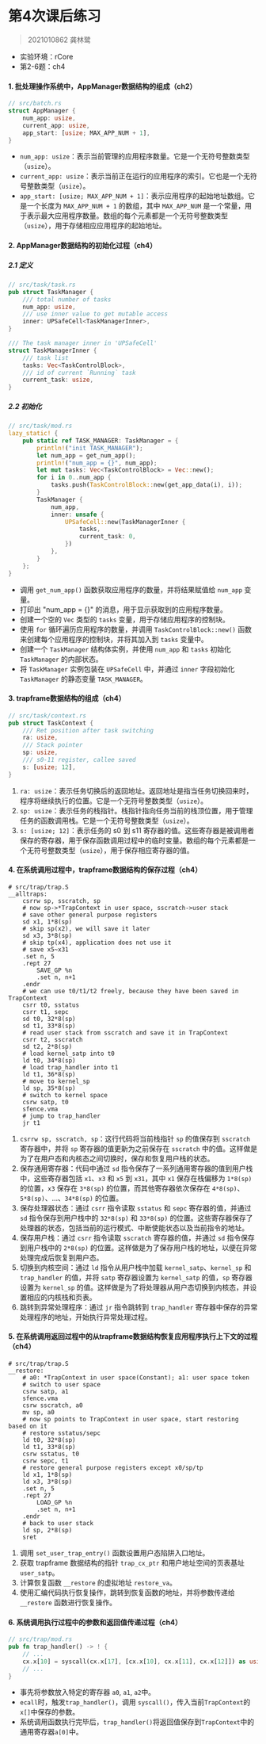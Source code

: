 # 第4次课后练习

> 2021010862 龚林鹭

- 实验环境：rCore
- 第2-6题：ch4

#### 1. 批处理操作系统中，AppManager数据结构的组成（ch2）

```rust
// src/batch.rs
struct AppManager {
    num_app: usize,
    current_app: usize,
    app_start: [usize; MAX_APP_NUM + 1],
}
```

- `num_app: usize`：表示当前管理的应用程序数量。它是一个无符号整数类型（`usize`）。
- `current_app: usize`：表示当前正在运行的应用程序的索引。它也是一个无符号整数类型（`usize`）。
- `app_start: [usize; MAX_APP_NUM + 1]`：表示应用程序的起始地址数组。它是一个长度为 `MAX_APP_NUM + 1` 的数组，其中 `MAX_APP_NUM` 是一个常量，用于表示最大应用程序数量。数组的每个元素都是一个无符号整数类型（`usize`），用于存储相应应用程序的起始地址。

#### 2. AppManager数据结构的初始化过程（ch4）

##### 2.1 定义

```rust
// src/task/task.rs
pub struct TaskManager {
    /// total number of tasks
    num_app: usize,
    /// use inner value to get mutable access
    inner: UPSafeCell<TaskManagerInner>,
}

/// The task manager inner in 'UPSafeCell'
struct TaskManagerInner {
    /// task list
    tasks: Vec<TaskControlBlock>,
    /// id of current `Running` task
    current_task: usize,
}
```

##### 2.2 初始化

```rust
// src/task/mod.rs
lazy_static! {
    pub static ref TASK_MANAGER: TaskManager = {
        println!("init TASK_MANAGER");
        let num_app = get_num_app();
        println!("num_app = {}", num_app);
        let mut tasks: Vec<TaskControlBlock> = Vec::new();
        for i in 0..num_app {
            tasks.push(TaskControlBlock::new(get_app_data(i), i));
        }
        TaskManager {
            num_app,
            inner: unsafe {
                UPSafeCell::new(TaskManagerInner {
                    tasks,
                    current_task: 0,
                })
            },
        }
    };
}
```

- 调用 `get_num_app()` 函数获取应用程序的数量，并将结果赋值给 `num_app` 变量。
- 打印出 "num_app = {}" 的消息，用于显示获取到的应用程序数量。
- 创建一个空的 `Vec` 类型的 `tasks` 变量，用于存储应用程序的控制块。
- 使用 `for` 循环遍历应用程序的数量，并调用 `TaskControlBlock::new()` 函数来创建每个应用程序的控制块，并将其加入到 `tasks` 变量中。
- 创建一个 `TaskManager` 结构体实例，并使用 `num_app` 和 `tasks` 初始化 `TaskManager` 的内部状态。
- 将 `TaskManager` 实例包装在 `UPSafeCell` 中，并通过 `inner` 字段初始化 `TaskManager` 的静态变量 `TASK_MANAGER`。

#### 3. trapframe数据结构的组成（ch4）

````rust
// src/task/context.rs
pub struct TaskContext {
    /// Ret position after task switching
    ra: usize,
    /// Stack pointer
    sp: usize,
    /// s0-11 register, callee saved
    s: [usize; 12],
}
````

1. `ra: usize`：表示任务切换后的返回地址。返回地址是指当任务切换回来时，程序将继续执行的位置。它是一个无符号整数类型（`usize`）。
2. `sp: usize`：表示任务的栈指针。栈指针指向任务当前的栈顶位置，用于管理任务的函数调用栈。它是一个无符号整数类型（`usize`）。
3. `s: [usize; 12]`：表示任务的 s0 到 s11 寄存器的值。这些寄存器是被调用者保存的寄存器，用于保存函数调用过程中的临时变量。数组的每个元素都是一个无符号整数类型（`usize`），用于保存相应寄存器的值。

#### 4. 在系统调用过程中，trapframe数据结构的保存过程（ch4）

```assembly
# src/trap/trap.S
__alltraps:
    csrrw sp, sscratch, sp
    # now sp->*TrapContext in user space, sscratch->user stack
    # save other general purpose registers
    sd x1, 1*8(sp)
    # skip sp(x2), we will save it later
    sd x3, 3*8(sp)
    # skip tp(x4), application does not use it
    # save x5~x31
    .set n, 5
    .rept 27
        SAVE_GP %n
        .set n, n+1
    .endr
    # we can use t0/t1/t2 freely, because they have been saved in TrapContext
    csrr t0, sstatus
    csrr t1, sepc
    sd t0, 32*8(sp)
    sd t1, 33*8(sp)
    # read user stack from sscratch and save it in TrapContext
    csrr t2, sscratch
    sd t2, 2*8(sp)
    # load kernel_satp into t0
    ld t0, 34*8(sp)
    # load trap_handler into t1
    ld t1, 36*8(sp)
    # move to kernel_sp
    ld sp, 35*8(sp)
    # switch to kernel space
    csrw satp, t0
    sfence.vma
    # jump to trap_handler
    jr t1
```

1. `csrrw sp, sscratch, sp`：这行代码将当前栈指针 `sp` 的值保存到 `sscratch` 寄存器中，并将 `sp` 寄存器的值更新为之前保存在 `sscratch` 中的值。这样做是为了在用户态和内核态之间切换时，保存和恢复用户栈的状态。
2. 保存通用寄存器：代码中通过 `sd` 指令保存了一系列通用寄存器的值到用户栈中，这些寄存器包括 `x1`、`x3` 和 `x5` 到 `x31`，其中 `x1` 保存在栈偏移为 `1*8(sp)` 的位置，`x3` 保存在 `3*8(sp)` 的位置，而其他寄存器依次保存在 `4*8(sp)`、`5*8(sp)`、...、`34*8(sp)` 的位置。
3. 保存处理器状态：通过 `csrr` 指令读取 `sstatus` 和 `sepc` 寄存器的值，并通过 `sd` 指令保存到用户栈中的 `32*8(sp)` 和 `33*8(sp)` 的位置。这些寄存器保存了处理器的状态，包括当前的运行模式、中断使能状态以及当前指令的地址。
4. 保存用户栈：通过 `csrr` 指令读取 `sscratch` 寄存器的值，并通过 `sd` 指令保存到用户栈中的 `2*8(sp)` 的位置。这样做是为了保存用户栈的地址，以便在异常处理完成后恢复到用户态。
5. 切换到内核空间：通过 `ld` 指令从用户栈中加载 `kernel_satp`、`kernel_sp` 和 `trap_handler` 的值，并将 `satp` 寄存器设置为 `kernel_satp` 的值，`sp` 寄存器设置为 `kernel_sp` 的值。这样做是为了将处理器从用户态切换到内核态，并设置相应的内核栈和页表。
6. 跳转到异常处理程序：通过 `jr` 指令跳转到 `trap_handler` 寄存器中保存的异常处理程序的地址，开始执行异常处理过程。

#### 5. 在系统调用返回过程中的从trapframe数据结构恢复应用程序执行上下文的过程（ch4）

```assembly
# src/trap/trap.S
__restore:
    # a0: *TrapContext in user space(Constant); a1: user space token
    # switch to user space
    csrw satp, a1
    sfence.vma
    csrw sscratch, a0
    mv sp, a0
    # now sp points to TrapContext in user space, start restoring based on it
    # restore sstatus/sepc
    ld t0, 32*8(sp)
    ld t1, 33*8(sp)
    csrw sstatus, t0
    csrw sepc, t1
    # restore general purpose registers except x0/sp/tp
    ld x1, 1*8(sp)
    ld x3, 3*8(sp)
    .set n, 5
    .rept 27
        LOAD_GP %n
        .set n, n+1
    .endr
    # back to user stack
    ld sp, 2*8(sp)
    sret
```

1. 调用 `set_user_trap_entry()` 函数设置用户态陷阱入口地址。
2. 获取 trapframe 数据结构的指针 `trap_cx_ptr` 和用户地址空间的页表基址 `user_satp`。
3. 计算恢复函数 `__restore` 的虚拟地址 `restore_va`。
4. 使用汇编代码执行恢复操作，跳转到恢复函数的地址，并将参数传递给 `__restore` 函数进行恢复操作。

#### 6. 系统调用执行过程中的参数和返回值传递过程（ch4）

```rust
// src/trap/mod.rs
pub fn trap_handler() -> ! {
    // ...
    cx.x[10] = syscall(cx.x[17], [cx.x[10], cx.x[11], cx.x[12]]) as usize;
    // ...
}
```

- 事先将参数放入特定的寄存器 `a0`, `a1`, `a2`中。
- `ecall`时，触发`trap_handler()`，调用 `syscall()`，传入当前`TrapContext`的`x[]`中保存的参数。
- 系统调用函数执行完毕后，`trap_handler()`将返回值保存到`TrapContext`中的通用寄存器`a[0]`中。